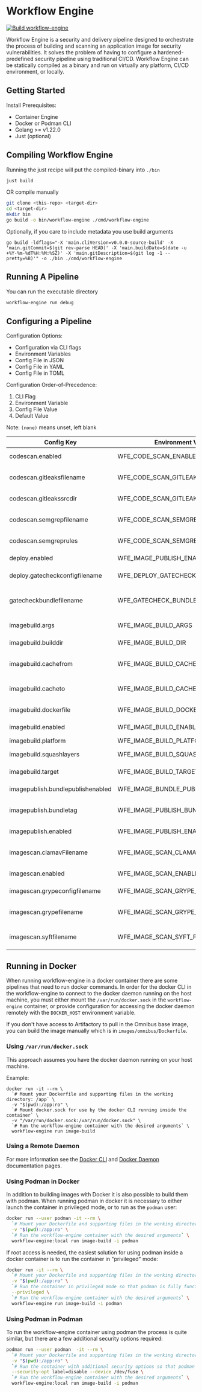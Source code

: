 # Workflow Engine

[![Build workflow-engine](https://github.com/CMS-Enterprise/batcave-workflow-engine/actions/workflows/delivery.yaml/badge.svg)](https://github.com/CMS-Enterprise/batcave-workflow-engine/actions/workflows/delivery.yaml)

Workflow Engine is a security and delivery pipeline designed to orchestrate the process of building and scanning an
application image for security vulnerabilities.
It solves the problem of having to configure a hardened-predefined security pipeline using traditional CI/CD.
Workflow Engine can be statically compiled as a binary and run on virtually any platform, CI/CD
environment, or locally.

## Getting Started

Install Prerequisites:

- Container Engine
- Docker or Podman CLI
- Golang >= v1.22.0
- Just (optional)

## Compiling Workflow Engine

Running the just recipe will put the compiled-binary into `./bin`

```bash
just build
```

OR compile manually

```bash
git clone <this-repo> <target-dir>
cd <target-dir>
mkdir bin
go build -o bin/workflow-engine ./cmd/workflow-engine
```

Optionally, if you care to include metadata you use build arguments

```shell
go build -ldflags="-X 'main.cliVersion=v0.0.0-source-build' -X 'main.gitCommit=$(git rev-parse HEAD)' -X 'main.buildDate=$(date -u +%Y-%m-%dT%H:%M:%SZ)' -X 'main.gitDescription=$(git log -1 --pretty=%B)'" -o ./bin ./cmd/workflow-engine
```


## Running A Pipeline

You can run the executable directory

```bash
workflow-engine run debug
```

## Configuring a Pipeline

Configuration Options:

- Configuration via CLI flags
- Environment Variables
- Config File in JSON
- Config File in YAML
- Config File in TOML

Configuration Order-of-Precedence:

1. CLI Flag
2. Environment Variable
3. Config File Value
4. Default Value

Note: `(none)` means unset, left blank

| Config Key                        | Environment Variable                 | Default Value                        | Description                                                                        |
| --------------------------------- | ------------------------------------ | ------------------------------------ | ---------------------------------------------------------------------------------- |
| codescan.enabled                  | WFE_CODE_SCAN_ENABLED                | 1                                    | Enable/Disable the code scan pipeline                                              |
| codescan.gitleaksfilename         | WFE_CODE_SCAN_GITLEAKS_FILENAME      | gitleaks-secrets-report.json         | The filename for the gitleaks secret report - must contain 'gitleaks'              |
| codescan.gitleakssrcdir           | WFE_CODE_SCAN_GITLEAKS_SRC_DIR       | .                                    | The target directory for the gitleaks scan                                         |
| codescan.semgrepfilename          | WFE_CODE_SCAN_SEMGREP_FILENAME       | semgrep-sast-report.json             | The filename for the semgrep SAST report - must contain 'semgrep'                  |
| codescan.semgreprules             | WFE_CODE_SCAN_SEMGREP_RULES          | p/default                            | Semgrep ruleset manual override                                                    |
| deploy.enabled                    | WFE_IMAGE_PUBLISH_ENABLED            | 1                                    | Enable/Disable the deploy pipeline                                                 |
| deploy.gatecheckconfigfilename    | WFE_DEPLOY_GATECHECK_CONFIG_FILENAME | -                                    | The filename for the gatecheck config                                              |
| gatecheckbundlefilename           | WFE_GATECHECK_BUNDLE_FILENAME        | artifacts/gatecheck-bundle.tar.gz    | The filename for the gatecheck bundle, a validatable archive of security artifacts |
| imagebuild.args                   | WFE_IMAGE_BUILD_ARGS                 | -                                    | Comma seperated list of build time variables                                       |
| imagebuild.builddir               | WFE_IMAGE_BUILD_DIR                  | .                                    | The build directory to using during an image build                                 |
| imagebuild.cachefrom              | WFE_IMAGE_BUILD_CACHE_FROM           | -                                    | External cache sources (e.g., "user/app:cache", "type=local,src=path/to/dir")      |
| imagebuild.cacheto                | WFE_IMAGE_BUILD_CACHE_TO             | -                                    | Cache export destinations (e.g., "user/app:cache", "type=local,src=path/to/dir")   |
| imagebuild.dockerfile             | WFE_IMAGE_BUILD_DOCKERFILE           | Dockerfile                           | The Dockerfile/Containerfile to use during an image build                          |
| imagebuild.enabled                | WFE_IMAGE_BUILD_ENABLED              | 1                                    | Enable/Disable the image build pipeline                                            |
| imagebuild.platform               | WFE_IMAGE_BUILD_PLATFORM             | -                                    | The target platform for build                                                      |
| imagebuild.squashlayers           | WFE_IMAGE_BUILD_SQUASH_LAYERS        | 0                                    | squash image layers - Only Supported with Podman CLI                               |
| imagebuild.target                 | WFE_IMAGE_BUILD_TARGET               | -                                    | The target build stage to build (e.g., [linux/amd64])                              |
| imagepublish.bundlepublishenabled | WFE_IMAGE_BUNDLE_PUBLISH_ENABLED     | 1                                    | Enable/Disable gatecheck artifact bundle publish task                              |
| imagepublish.bundletag            | WFE_IMAGE_PUBLISH_BUNDLE_TAG         | my-app/artifact-bundle:latest        | The full image tag for the target gatecheck bundle image blob                      |
| imagepublish.enabled              | WFE_IMAGE_PUBLISH_ENABLED            | 1                                    | Enable/Disable the image publish pipeline                                          |
| imagescan.clamavFilename          | WFE_IMAGE_SCAN_CLAMAV_FILENAME       | clamav-virus-report.txt              | The filename for the clamscan virus report - must contain 'clamav'                 |
| imagescan.enabled                 | WFE_IMAGE_SCAN_ENABLED               | 1                                    | Enable/Disable the image scan pipeline                                             |
| imagescan.grypeconfigfilename     | WFE_IMAGE_SCAN_GRYPE_CONFIG_FILENAME | -                                    | The config filename for the grype vulnerability report                             |
| imagescan.grypefilename           | WFE_IMAGE_SCAN_GRYPE_FILENAME        | grype-vulnerability-report-full.json | The filename for the grype vulnerability report - must contain 'grype'             |
| imagescan.syftfilename            | WFE_IMAGE_SCAN_SYFT_FILENAME         | syft-sbom-report.json                | The filename for the syft SBOM report - must contain 'syft'                        |

## Running in Docker

When running workflow-engine in a docker container there are some pipelines that need to run docker commands.
In order for the docker CLI in the workflow-engine to connect to the docker daemon running on the host machine,
you must either mount the `/var/run/docker.sock` in the `workflow-engine` container, or provide configuration for
accessing the docker daemon remotely with the `DOCKER_HOST` environment variable.

If you don't have access to Artifactory to pull in the Omnibus base image, you can build the image manually which is
in `images/omnibus/Dockerfile`.

### Using `/var/run/docker.sock`

This approach assumes you have the docker daemon running on your host machine.

Example:

```
docker run -it --rm \
  `# Mount your Dockerfile and supporting files in the working directory: /app` \
  -v "$(pwd):/app:ro" \
  `# Mount docker.sock for use by the docker CLI running inside the container` \
  -v "/var/run/docker.sock:/var/run/docker.sock" \
  `# Run the workflow-engine container with the desired arguments` \
  workflow-engine run image-build
```

### Using a Remote Daemon

For more information see the
[Docker CLI](https://docs.docker.com/engine/reference/commandline/cli/#environment-variables) and
[Docker Daemon](https://docs.docker.com/config/daemon/remote-access/) documentation pages.

### Using Podman in Docker

In addition to building images with Docker it is also possible to build them with podman. When running podman in docker it is necessary to either launch the container in privileged mode, or to run as the `podman` user:

```bash
docker run --user podman -it --rm \
  `# Mount your Dockerfile and supporting files in the working directory: /app` \
  -v "$(pwd):/app:ro" \
  `# Run the workflow-engine container with the desired arguments` \
  workflow-engine:local run image-build -i podman
```

If root access is needed, the easiest solution for using podman inside a docker container is to run the container in "privileged" mode:

```bash
docker run -it --rm \
  `# Mount your Dockerfile and supporting files in the working directory: /app` \
  -v "$(pwd):/app:ro" \
  `# Run the container in privileged mode so that podman is fully functional` \
  --privileged \
  `# Run the workflow-engine container with the desired arguments` \
  workflow-engine run image-build -i podman
```

### Using Podman in Podman

To run the workflow-engine container using podman the process is quite similar, but there are a few additional security options required:

```bash
podman run --user podman  -it --rm \
  `# Mount your Dockerfile and supporting files in the working directory: /app` \
  -v "$(pwd):/app:ro" \
  `# Run the container with additional security options so that podman is fully functional` \
  --security-opt label=disable --device /dev/fuse \
  `# Run the workflow-engine container with the desired arguments` \
  workflow-engine:local run image-build -i podman
```
